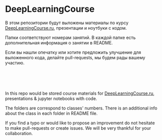 # DeepLearningCourse

В этом репозитории будут выложены материалы по курсу [DeepLearningCourse.ru](DeepLearningCourse.ru), презентации и ноутбуки с кодом. 

Папки соответствуют номерам занятий. В каждой папке есть дополнительная информация о занятии в README.

Если вы нашли опечатку или хотите предложить улучшение для выложенного кода, делайте pull-requests, мы будем рады вашему участию.


</br></br></br></br>
In this repo would be stored course materials for [DeepLearningCourse.ru](DeepLearningCourse.ru), presentations & jupyter notebooks with code.

The folders are correspond to classes' numbers. There is an additional info about the class in each folder in README file.

If you find a typo or would like to propose an improvement do not hesitate to make pull-requests or create issues. We will be very thankful for your collaboration.
